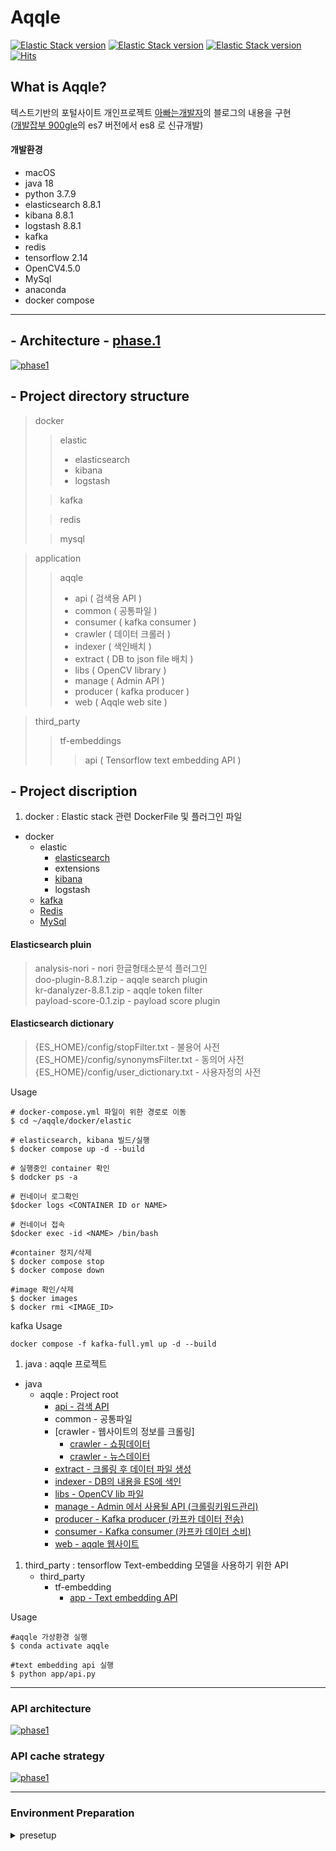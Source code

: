 # Aqqle
[![Elastic Stack version](https://img.shields.io/badge/Elasticsearch-8.8.1-00bfb3?style=flat&logo=elastic-stack)]()
[![Elastic Stack version](https://img.shields.io/badge/kibana-8.8.1-00bfb3?style=flat&logo=elastic-stack)]()
[![Elastic Stack version](https://img.shields.io/badge/logstash-8.8.1-00bfb3?style=flat&logo=elastic-stack)]()
[![Hits](https://hits.seeyoufarm.com/api/count/incr/badge.svg?url=https%3A%2F%2Fgithub.com%2Faqqle%2Faqqle&count_bg=%2379C83D&title_bg=%23555555&icon=&icon_color=%23E7E7E7&title=hits&edge_flat=false)](https://hits.seeyoufarm.com)
## What is Aqqle?
텍스트기반의 포털사이트 개인프로젝트 
[아빠는개발자](https://father-lys.tistory.com/category/Aqqle)의 블로그의 내용을 구현  
([개발잡부 900gle](https://ldh-6019.tistory.com/)의 es7 버전에서 es8 로 신규개발)  

#### 개발환경
* macOS
* java 18
* python 3.7.9
* elasticsearch 8.8.1
* kibana 8.8.1
* logstash 8.8.1
* kafka
* redis 
* tensorflow 2.14
* OpenCV4.5.0
* MySql
* anaconda
* docker compose

---

## - Architecture - [phase.1](https://father-lys.tistory.com/20)
[![phase1](https://img1.daumcdn.net/thumb/R1280x0/?scode=mtistory2&fname=https%3A%2F%2Fblog.kakaocdn.net%2Fdn%2F2jv52%2FbtsFRCYBS54%2FVihtdDGxZt889IlKghaUo0%2Fimg.png)](https://father-lys.tistory.com/53)

## - Project directory structure

> docker
> > elastic
>> -  elasticsearch
>> - kibana
>> - logstash
>
> >kafka
> 
> >redis
> 
> >mysql  

> application
> > aqqle
> > - api ( 검색용 API )
> > - common ( 공통파일 )
> > - consumer ( kafka consumer )
> > - crawler ( 데이터 크롤러 )
> > - indexer ( 색인배치 )
> > - extract ( DB to json file 배치 )
> > - libs ( OpenCV library )
> > - manage ( Admin API )
> > - producer ( kafka producer )
> > - web ( Aqqle web site )
>


> third_party
> >tf-embeddings
>>>api ( Tensorflow text embedding API )


## - Project discription

1. docker : Elastic stack 관련 DockerFile 및 플러그인 파일
* docker
    * elastic
        * [elasticsearch](https://ldh-6019.tistory.com/category/ElasticStack/Elasticsearch)
        * extensions
        * [kibana](https://ldh-6019.tistory.com/category/ElasticStack/Kibana)
        * logstash
    * [kafka](https://ldh-6019.tistory.com/category/Kafka)
    * [Redis](https://ldh-6019.tistory.com/category/Kafka)
    * [MySql](https://father-lys.tistory.com/70)

#### Elasticsearch pluin
>analysis-nori - nori 한글형태소분석 플러그인   
doo-plugin-8.8.1.zip - aqqle search plugin   
kr-danalyzer-8.8.1.zip - aqqle token filter    
payload-score-0.1.zip - payload score plugin
#### Elasticsearch dictionary
>{ES_HOME}/config/stopFilter.txt - 불용어 사전  
{ES_HOME}/config/synonymsFilter.txt - 동의어 사전  
{ES_HOME}/config/user_dictionary.txt - 사용자정의 사전


Usage
 ```
# docker-compose.yml 파일이 위한 경로로 이동 
$ cd ~/aqqle/docker/elastic    

# elasticsearch, kibana 빌드/실행   
$ docker compose up -d --build

# 실행중인 container 확인
$ dodcker ps -a
 
# 컨네이너 로그확인    
$docker logs <CONTAINER ID or NAME>

# 컨네이너 접속
$docker exec -id <NAME> /bin/bash

#container 정지/삭제  
$ docker compose stop
$ docker compose down

#image 확인/삭제
$ docker images
$ docker rmi <IMAGE_ID>
``` 

kafka Usage
```shell
docker compose -f kafka-full.yml up -d --build
```


1. java : aqqle 프로젝트
* java
    * aqqle : Project root
        * [api - 검색 API](https://father-lys.tistory.com/category/Java/API)
        * common - 공통파일
        * [crawler - 웹사이트의 정보를 크롤링]
          * [crawler - 쇼핑데이터](https://father-lys.tistory.com/22)
          * [crawler - 뉴스데이터](https://father-lys.tistory.com/22)
        * [extract - 크롤링 후 데이터 파일 생성](https://father-lys.tistory.com/category/Aqqle/EXTRACT)
        * [indexer - DB의 내용을 ES에 색인](https://father-lys.tistory.com/category/Aqqle/INDEXER)
        * [libs - OpenCV lib 파일](https://ldh-6019.tistory.com/category/OpneCV)
        * [manage - Admin 에서 사용될 API (크롤링키워드관리)](https://father-lys.tistory.com/category/Aqqle/MANAGE)
        * [producer - Kafka producer (카프카 데이터 전송)](https://ldh-6019.tistory.com/category/aqqle%20shopping/producer)
        * [consumer - Kafka consumer (카프카 데이터 소비)](https://ldh-6019.tistory.com/category/aqqle%20shopping/consumer)
        * [web - aqqle 웹사이트](https://ldh-6019.tistory.com/category/aqqle%20shopping/web)


1. third_party : tensorflow Text-embedding 모델을 사용하기 위한 API
   * third_party
     * tf-embedding
       * [app - Text embedding API](https://father-lys.tistory.com/category/Python/Text%20embeddings)

Usage
```
#aqqle 가상환경 실행
$ conda activate aqqle

#text embedding api 실행
$ python app/api.py
 ``` 
--- 

### API architecture
[![phase1](https://img1.daumcdn.net/thumb/R1280x0/?scode=mtistory2&fname=https%3A%2F%2Fblog.kakaocdn.net%2Fdn%2FbassxZ%2FbtsMB1dGamS%2FogvFCuc8mrcAIlvCKiVN10%2Fimg.png)](https://father-lys.tistory.com/160)

 
### API cache strategy
[![phase1](https://img1.daumcdn.net/thumb/R1280x0/?scode=mtistory2&fname=https%3A%2F%2Fblog.kakaocdn.net%2Fdn%2FbtPUnZ%2FbtszlGfAoQk%2Fdz18kEBgpeAkTOOQiKHFS1%2Fimg.png)](https://father-lys.tistory.com/55)

---
### Environment Preparation
<details>
  <summary>presetup</summary>

* [docker 설치](https://ldh-6019.tistory.com/10)
* [docker MySql설치](https://father-lys.tistory.com/70)
* [anaconda 설치](https://father-lys.tistory.com/136)
* [anaconda tensorflow 설치](https://ldh-6019.tistory.com/118?category=1043090)
* [docker redis 설치](https://father-lys.tistory.com/41)

</details> 